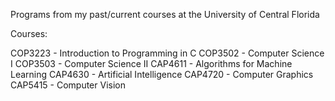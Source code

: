Programs from my past/current courses at the University of Central Florida

Courses:

COP3223 - Introduction to Programming in C
COP3502 - Computer Science I
COP3503 - Computer Science II
CAP4611 - Algorithms for Machine Learning
CAP4630 - Artificial Intelligence
CAP4720 - Computer Graphics
CAP5415 - Computer Vision
